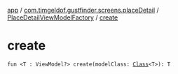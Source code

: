 [app](../../index.md) / [com.timgeldof.gustfinder.screens.placeDetail](../index.md) / [PlaceDetailViewModelFactory](index.md) / [create](./create.md)

# create

`fun <T : ViewModel?> create(modelClass: `[`Class`](https://docs.oracle.com/javase/6/docs/api/java/lang/Class.html)`<T>): T`
